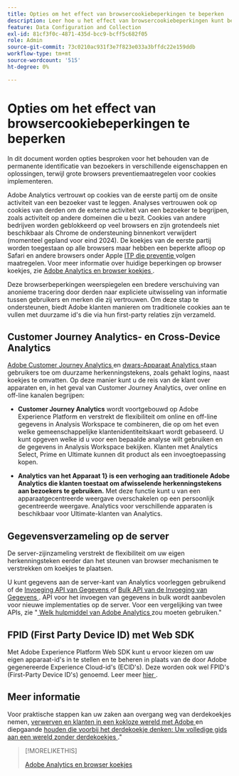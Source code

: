 ```yaml
---
title: Opties om het effect van browsercookiebeperkingen te beperken
description: Leer hoe u het effect van browsercookiebeperkingen kunt beperken om gegevensverzameling voor Adobe Analytics te verbeteren.
feature: Data Configuration and Collection
exl-id: 81cf3f0c-4871-435d-bcc9-bcff5c682f05
role: Admin
source-git-commit: 73c0210ac931f3e7f823e033a3bffdc22e159ddb
workflow-type: tm+mt
source-wordcount: '515'
ht-degree: 0%

---
```


# Opties om het effect van browsercookiebeperkingen te beperken

In dit document worden opties besproken voor het behouden van de permanente identificatie van bezoekers in verschillende eigenschappen en oplossingen, terwijl grote browsers preventiemaatregelen voor cookies implementeren.

Adobe Analytics vertrouwt op cookies van de eerste partij om de onsite activiteit van een bezoeker vast te leggen. Analyses vertrouwen ook op cookies van derden om de externe activiteit van een bezoeker te begrijpen, zoals activiteit op andere domeinen die u bezit. Cookies van andere bedrijven worden geblokkeerd op veel browsers en zijn grotendeels niet beschikbaar als Chrome de ondersteuning binnenkort verwijdert (momenteel gepland voor eind 2024). De koekjes van de eerste partij worden toegestaan op alle browsers maar hebben een beperkte afloop op Safari en andere browsers onder Apple [ ITP die preventie ](https://webkit.org/tracking-prevention) volgen maatregelen. Voor meer informatie over huidige beperkingen op browser koekjes, zie [ Adobe Analytics en browser koekjes ](cookies.md).

Deze browserbeperkingen weerspiegelen een bredere verschuiving van anonieme tracering door derden naar expliciete uitwisseling van informatie tussen gebruikers en merken die zij vertrouwen. Om deze stap te ondersteunen, biedt Adobe klanten manieren om traditionele cookies aan te vullen met duurzame id&#39;s die via hun first-party relaties zijn verzameld.

## Customer Journey Analytics- en Cross-Device Analytics

[ Adobe Customer Journey Analytics ](https://experienceleague.adobe.com/docs/analytics-platform/using/cja-overview/cja-overview.html) en [ dwars-Apparaat Analytics ](/help/components/cda/overview.md) staan gebruikers toe om duurzame herkenningstekens, zoals gehakt logins, naast koekjes te omvatten. Op deze manier kunt u de reis van de klant over apparaten en, in het geval van Customer Journey Analytics, over online en off-line kanalen begrijpen:

* **Customer Journey Analytics** wordt voortgebouwd op Adobe Experience Platform en verstrekt de flexibiliteit om online en off-line gegevens in Analysis Workspace te combineren, die op om het even welke gemeenschappelijke klantenidentiteitskaart wordt gebaseerd. U kunt opgeven welke id u voor een bepaalde analyse wilt gebruiken en de gegevens in Analysis Workspace bekijken. Klanten met Analytics Select, Prime en Ultimate kunnen dit product als een invoegtoepassing kopen.

* **Analytics van het Apparaat 1&rbrace; is een verhoging aan traditionele Adobe Analytics die klanten toestaat om afwisselende herkenningstekens aan bezoekers te gebruiken.** Met deze functie kunt u van een apparaatgecentreerde weergave overschakelen op een persoonlijk gecentreerde weergave. Analytics voor verschillende apparaten is beschikbaar voor Ultimate-klanten van Analytics.

## Gegevensverzameling op de server

De server-zijinzameling verstrekt de flexibiliteit om uw eigen herkenningsteken eerder dan het steunen van browser mechanismen te verstrekken om koekjes te plaatsen.

U kunt gegevens aan de server-kant van Analytics voorleggen gebruikend of de [ Invoeging API van Gegevens ](https://developer.adobe.com/analytics-apis/docs/1.4/guides/data-insertion/) of [ Bulk API van de Invoeging van Gegevens ](https://developer.adobe.com/analytics-apis/docs/2.0/guides/endpoints/bulk-data-insertion/). API voor het invoegen van gegevens in bulk wordt aanbevolen voor nieuwe implementaties op de server. Voor een vergelijking van twee APIs, zie &quot;[ Welk hulpmiddel van Adobe Analytics ](/help/analyze/get-started/which-analytics-tool.md) zou moeten gebruiken.&quot;

## FPID (First Party Device ID) met Web SDK

Met Adobe Experience Platform Web SDK kunt u ervoor kiezen om uw eigen apparaat-id&#39;s in te stellen en te beheren in plaats van de door Adobe gegenereerde Experience Cloud-id&#39;s (ECID&#39;s). Deze worden ook wel FPID&#39;s (First-Party Device ID&#39;s) genoemd. Leer meer [ hier ](https://experienceleague.adobe.com/docs/experience-platform/edge/identity/first-party-device-ids.html).

## Meer informatie

Voor praktische stappen kan uw zaken aan overgang weg van derdekoekjes nemen, [ verwerven en klanten in een kokloze wereld met Adobe ](https://business.adobe.com/solutions/cookieless.html) en diepgaande [ houden die voorbij het derdekoekje denken: Uw volledige gids aan een wereld zonder derdekoekjes ](https://business.adobe.com/content/dam/www/us/en/pdfs/Adobe_Thinking_Beyond_the_Third_Party_Cookie.pdf).&quot;

>[!MORELIKETHIS]
>
>[ Adobe Analytics en browser koekjes ](cookies.md)
